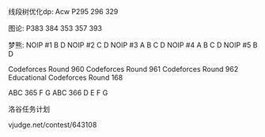 线段树优化dp:
Acw P295 296 329

图论:
P383 384 353 357 393

梦熊:
NOIP #1 B D
NOIP #2 C D
NOIP #3 A B C D
NOIP #4 A B C D
NOIP #5 B D

Codeforces Round 960
Codeforces Round 961
Codeforces Round 962
Educational Codeforces Round 168

ABC 365 F G
ABC 366 D E F G

洛谷任务计划

vjudge.net/contest/643108